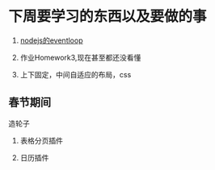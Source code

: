 # 下周要学习的东西以及要做的事

1. [nodejs的eventloop](https://cnodejs.org/topic/57d68794cb6f605d360105bf)

2. 作业Homework3,现在甚至都还没看懂

3. 上下固定，中间自适应的布局，css

## 春节期间

造轮子

1. 表格分页插件

2. 日历插件
